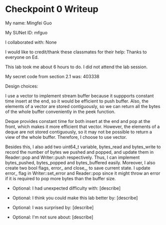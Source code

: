 Checkpoint 0 Writeup
====================

My name: Mingfei Guo

My SUNet ID: mfguo

I collaborated with: None

I would like to credit/thank these classmates for their help: Thanks to everyone on Ed.

This lab took me about 6 hours to do. I did not attend the lab session.

My secret code from section 2.1 was: 403338

Design choices:

I use a vector to implement stream buffer because it suppports constant time insert at the end, so it would be efficient to push buffer. Also, the elements of a vector are stored contiguously, so we can return all the bytes of the whole buffer conveniently in the peek function.

Deque provides constant time for both insert at the end and pop at the front, which makes it more efficient that vector. However, the elements of a deque are not stored contiguously, so it may not be possible to return a view of the whole buffer. Therefore, I choose to use vector.

Besides this, I also add two uint64_t variable, bytes_read and bytes_write to record the number of bytes we pushed and popped, and update them in Reader::pop and Writer::push respectively. Thus, I can implement bytes_pushed, bytes_popped and bytes_buffered easily. Moreover, I also create two bool flags, error_ and close_, to save current state. I update error_ flag in Writer::set_error and Reader::pop since it might throw an error if it is required to pop more bytes than the buffer size.

- Optional: I had unexpected difficulty with: [describe]

- Optional: I think you could make this lab better by: [describe]

- Optional: I was surprised by: [describe]

- Optional: I'm not sure about: [describe]
